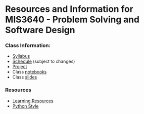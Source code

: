 # Resources and Information for MIS3640 - Problem Solving and Software Design
### Class Information:

- [Syllabus](syllabus_2020fall.md)
- [Schedule](schedule_2020fall.md) (subject to changes)
- [Project](project.md)
- Class [notebooks](/notebooks)
- Class [slides](/slides)

### Resources

- [Learning Resources](misc/README.md)
- [Python Style](misc/Python_style.md)